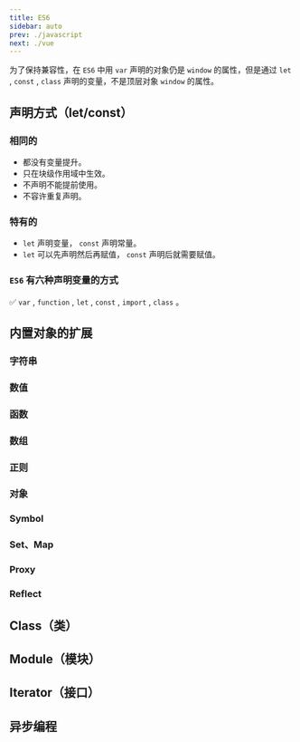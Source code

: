 ```yaml
---
title: ES6
sidebar: auto
prev: ./javascript
next: ./vue
---
```


为了保持兼容性，在 `ES6` 中用 `var` 声明的对象仍是 `window` 的属性，但是通过 `let` , `const` , `class` 声明的变量，不是顶层对象 `window` 的属性。

## 声明方式（let/const）

### 相同的

* 都没有变量提升。
* 只在块级作用域中生效。
* 不声明不能提前使用。
* 不容许重复声明。

### 特有的

* `let` 声明变量， `const` 声明常量。
* `let` 可以先声明然后再赋值， `const` 声明后就需要赋值。

### `ES6` 有六种声明变量的方式

:white_check_mark: `var` , `function` , `let` , `const` , `import` , `class` 。

## 内置对象的扩展

### 字符串

### 数值

### 函数

### 数组

### 正则

### 对象

### Symbol

### Set、Map

### Proxy

### Reflect

## Class（类） 

## Module（模块）

## Iterator（接口）

## 异步编程

